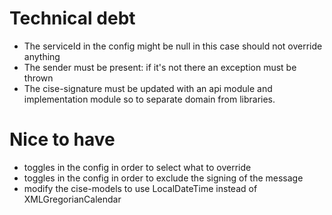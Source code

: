 # Technical debt
* The serviceId in the config might be null in this case should not override anything
* The sender must be present: if it's not there an exception must be thrown 
* The cise-signature must be updated with an api module and implementation module so to separate domain from libraries. 

# Nice to have 
* toggles in the config in order to select what to override
* toggles in the config in order to exclude the signing of the message
* modify the cise-models to use LocalDateTime instead of XMLGregorianCalendar